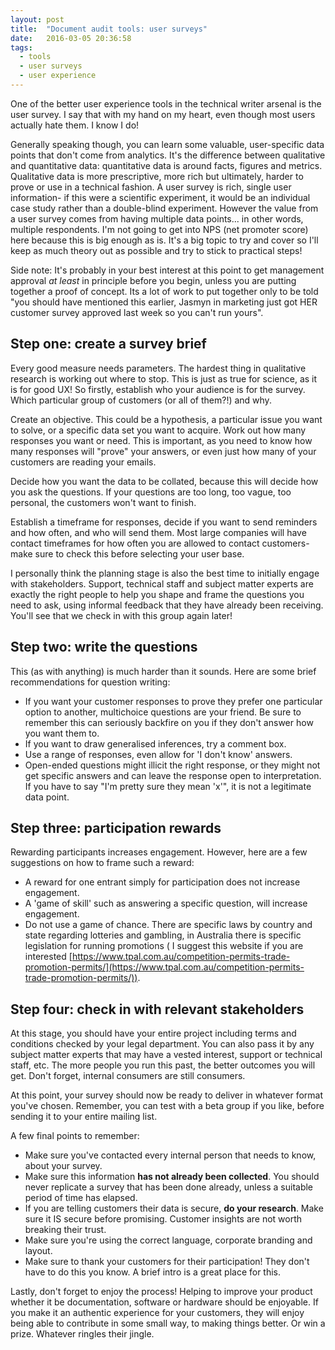 ```yaml
---
layout: post
title:  "Document audit tools: user surveys"
date:   2016-03-05 20:36:58
tags:
  - tools
  - user surveys
  - user experience
---
```


One of the better user experience tools in the technical writer arsenal is the user survey. I say that with my hand on my heart, even though most users actually hate them. I know I do!

Generally speaking though, you can learn some valuable, user-specific data points that don't come from analytics. It's the difference between qualitative and quantitative data: quantitative data is around facts, figures and metrics. Qualitative data is more prescriptive, more rich but ultimately, harder to prove or use in a technical fashion. A user survey is rich, single user information- if this were a scientific experiment, it would be an individual case study rather than a double-blind experiment. However the value from a user survey comes from having multiple data points... in other words, multiple respondents. I'm not going to get into NPS (net promoter score) here because this is big enough as is. It's a big topic to try and cover so I'll keep as much theory out as possible and try to stick to practical steps!

Side note: It's probably in your best interest at this point to get management approval *at least* in principle before you begin, unless you are putting together a proof of concept. Its a lot of work to put together only to be told "you should have mentioned this earlier, Jasmyn in marketing just got HER customer survey approved last week so you can't run yours".

## Step one: create a survey brief
Every good measure needs parameters. The hardest thing in qualitative research is working out where to stop. This is just as true for science, as it is for good UX! So firstly, establish who your audience is for the survey. Which particular group of customers (or all of them?!) and why.

Create an objective. This could be a hypothesis, a particular issue you want to solve, or a specific data set you want to acquire.
Work out how many responses you want or need. This is important, as you need to know how many responses will "prove" your answers, or even just how many of your customers are reading your emails.

Decide how you want the data to be collated, because this will decide how you ask the questions. If your questions are too long, too vague, too personal, the customers won't want to finish.  

Establish a timeframe for responses, decide if you want to send reminders and how often, and who will send them. Most large companies will have contact timeframes for how often you are allowed to contact customers- make sure to check this before selecting your user base.

I personally think the planning stage is also the best time to initially engage with stakeholders. Support, technical staff and subject matter experts are exactly the right people to help you shape and frame the questions you need to ask, using informal feedback that they have already been receiving. You'll see that we check in with this group again later!  

## Step two: write the questions
This (as with anything) is much harder than it sounds. Here are some brief recommendations for question writing:

* If you want your customer responses to prove they prefer one particular option to another, multichoice questions are your friend. Be sure to remember this can seriously backfire on you if they don't answer how you want them to.
* If you want to draw generalised inferences, try a comment box.
* Use a range of responses, even allow for 'I don't know' answers.
* Open-ended questions might illicit the right response, or they might not get specific answers and can leave the response open to interpretation. If you have to say "I'm pretty sure they mean 'x'", it is not a legitimate data point.

## Step three: participation rewards
Rewarding participants increases engagement. However, here are a few suggestions on how to frame such a reward:

* A reward for one entrant simply for participation does not increase engagement.  
* A 'game of skill' such as answering a specific question, will increase engagement.
* Do not use a game of chance. There are specific laws by country and state regarding lotteries and gambling, in Australia there is specific legislation for running promotions ( I suggest this website if you are interested [https://www.tpal.com.au/competition-permits-trade-promotion-permits/](https://www.tpal.com.au/competition-permits-trade-promotion-permits/)).

## Step four: check in with relevant stakeholders
At this stage, you should have your entire project including terms and conditions checked by your legal department. You can also pass it by any subject matter experts that may have a vested interest, support or technical staff, etc. The more people you run this past, the better outcomes you will get. Don't forget, internal consumers are still consumers.

At this point, your survey should now be ready to deliver in whatever format you've chosen. Remember, you can test with a beta group if you like, before sending it to your entire mailing list.

A few final points to remember:

* Make sure you've contacted every internal person that needs to know, about your survey.
* Make sure this information **has not already been collected**. You should never replicate a survey that has been done already, unless a suitable period of time has elapsed.  
* If you are telling customers their data is secure, **do your research**. Make sure it IS secure before promising. Customer insights are not worth breaking their trust.
* Make sure you're using the correct language, corporate branding and layout.
* Make sure to thank your customers for their participation! They don't have to do this you know. A brief intro is a great place for this.

Lastly, don't forget to enjoy the process! Helping to improve your product whether it be documentation, software or hardware should be enjoyable. If you make it an authentic experience for your customers, they will enjoy being able to contribute in some small way, to making things better. Or win a prize. Whatever ringles their jingle.
